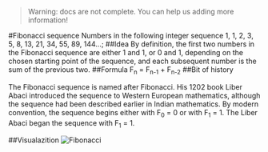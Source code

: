 > Warning: docs are not complete. You can help us adding more information!


#Fibonacci sequence
Numbers in the following integer sequence 1, 1, 2, 3, 5, 8, 13, 21, 34, 55, 89, 144...;
##Idea
By definition, the first two numbers in the Fibonacci sequence are either 1 and 1, or 0 and 1, depending on the chosen starting point of the sequence, and each subsequent number is the sum of the previous two.
##Formula
F<sub>n</sub> = F<sub>n-1</sub> + F<sub>n-2</sub>
##Bit of history

The Fibonacci sequence is named after Fibonacci. His 1202 book Liber Abaci introduced the sequence to Western European mathematics, although the sequence had been described earlier in Indian mathematics. By modern convention, the sequence begins either with F<sub>0</sub> = 0 or with F<sub>1</sub> = 1. The Liber Abaci began the sequence with F<sub>1</sub> = 1.

##Visualazition
![Fibonacci](http://upload.wikimedia.org/wikipedia/commons/b/bf/PascalTriangleFibanacci.svg)
